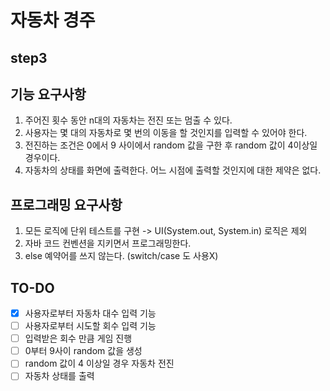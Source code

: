 # 자동차 경주

## step3
## 기능 요구사항
1. 주어진 횟수 동안 n대의 자동차는 전진 또는 멈출 수 있다.
2. 사용자는 몇 대의 자동차로 몇 번의 이동을 할 것인지를 입력할 수 있어야 한다.
3. 전진하는 조건은 0에서 9 사이에서 random 값을 구한 후 random 값이 4이상일 경우이다.
4. 자동차의 상태를 화면에 출력한다. 어느 시점에 출력할 것인지에 대한 제약은 없다.

## 프로그래밍 요구사항
1. 모든 로직에 단위 테스트를 구현 -> UI(System.out, System.in) 로직은 제외
2. 자바 코드 컨벤션을 지키면서 프로그래밍한다.
3. else 예약어를 쓰지 않는다. (switch/case 도 사용X)


## TO-DO
- [X]  사용자로부터 자동차 대수 입력 기능
- [ ]  사용자로부터 시도할 회수 입력 기능
- [ ]  입력받은 회수 만큼 게임 진행
- [ ]  0부터 9사이 random 값을 생성
- [ ]  random 값이 4 이상일 경우 자동차 전진
- [ ]  자동차 상태를 출력
